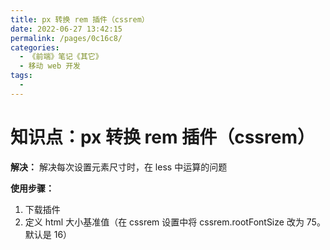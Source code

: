 ```yaml
---
title: px 转换 rem 插件（cssrem）
date: 2022-06-27 13:42:15
permalink: /pages/0c16c8/
categories:
  - 《前端》笔记《其它》
  - 移动 web 开发
tags:
  - 
---
```

# 知识点：px 转换 rem 插件（cssrem）

**解决：** 解决每次设置元素尺寸时，在 less 中运算的问题

**使用步骤：**
1. 下载插件
2. 定义 html 大小基准值（在 cssrem 设置中将 cssrem.rootFontSize 改为 75。默认是 16）